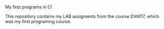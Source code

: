 My first programs in C!

This repository contains my LAB assigments from the course DVA117, which was my first programing course.

